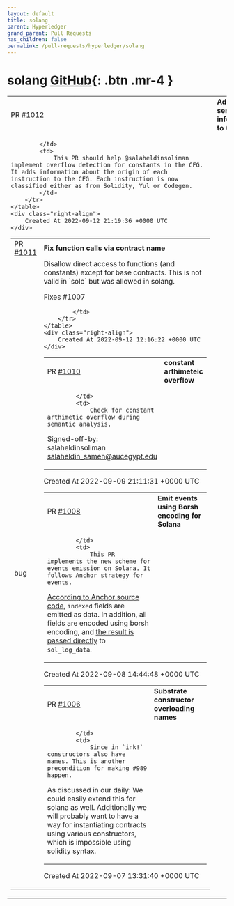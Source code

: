 ```yaml
---
layout: default
title: solang
parent: Hyperledger
grand_parent: Pull Requests
has_children: false
permalink: /pull-requests/hyperledger/solang
---
```


# solang <span class="fs-3 right-align">[GitHub](https://github.com/hyperledger/solang){: .btn .mr-4 }</span>


<div>
    <table>
        <tr>
            <td>
                PR <a href="https://github.com/hyperledger/solang/pull/1012" class=".btn">#1012</a>
            </td>
            <td>
                <b>
                    Add semantic information to CFG
                </b>
            </td>
        </tr>
        <tr>
            <td>
                
            </td>
            <td>
                This PR should help @salaheldinsoliman implement overflow detection for constants in the CFG. It adds information about the origin of each instruction to the CFG. Each instruction is now classified either as from Solidity, Yul or Codegen.
            </td>
        </tr>
    </table>
    <div class="right-align">
        Created At 2022-09-12 21:19:36 +0000 UTC
    </div>
</div>

<div>
    <table>
        <tr>
            <td>
                PR <a href="https://github.com/hyperledger/solang/pull/1011" class=".btn">#1011</a>
            </td>
            <td>
                <b>
                    Fix function calls via contract name
                </b>
            </td>
        </tr>
        <tr>
            <td>
                <span class="chip">bug</span>
            </td>
            <td>
                Disallow direct access to functions (and constants) except for base contracts. This is not valid in `solc` but was allowed in solang.

Fixes #1007 


            </td>
        </tr>
    </table>
    <div class="right-align">
        Created At 2022-09-12 12:16:22 +0000 UTC
    </div>
</div>

<div>
    <table>
        <tr>
            <td>
                PR <a href="https://github.com/hyperledger/solang/pull/1010" class=".btn">#1010</a>
            </td>
            <td>
                <b>
                    constant arthimeteic overflow
                </b>
            </td>
        </tr>
        <tr>
            <td>
                
            </td>
            <td>
                Check for constant arthimetic overflow during semantic analysis.
Signed-off-by: salaheldinsoliman <salaheldin_sameh@aucegypt.edu>
            </td>
        </tr>
    </table>
    <div class="right-align">
        Created At 2022-09-09 21:11:31 +0000 UTC
    </div>
</div>

<div>
    <table>
        <tr>
            <td>
                PR <a href="https://github.com/hyperledger/solang/pull/1008" class=".btn">#1008</a>
            </td>
            <td>
                <b>
                    Emit events using Borsh encoding for Solana
                </b>
            </td>
        </tr>
        <tr>
            <td>
                
            </td>
            <td>
                This PR implements the new scheme for events emission on Solana. It follows Anchor strategy for events.

[According to Anchor source code](https://github.com/coral-xyz/anchor/blob/0c70d183ef9187cef576749e4fee8f443e4dbc34/lang/attribute/event/src/lib.rs#L86-L88), `indexed` fields are emitted as data. In addition, all fields are encoded using borsh encoding, and [the result is passed directly](https://github.com/coral-xyz/anchor/blob/0c70d183ef9187cef576749e4fee8f443e4dbc34/lang/attribute/event/src/lib.rs#L77-L84) to `sol_log_data`.
            </td>
        </tr>
    </table>
    <div class="right-align">
        Created At 2022-09-08 14:44:48 +0000 UTC
    </div>
</div>

<div>
    <table>
        <tr>
            <td>
                PR <a href="https://github.com/hyperledger/solang/pull/1006" class=".btn">#1006</a>
            </td>
            <td>
                <b>
                    Substrate constructor overloading names
                </b>
            </td>
        </tr>
        <tr>
            <td>
                
            </td>
            <td>
                Since in `ink!` constructors also have names. This is another precondition for making #989 happen.

As discussed in our daily: We could easily extend this for solana as well. Additionally we will probably want to have a way for instantiating contracts using various constructors, which is impossible using solidity syntax.
            </td>
        </tr>
    </table>
    <div class="right-align">
        Created At 2022-09-07 13:31:40 +0000 UTC
    </div>
</div>

